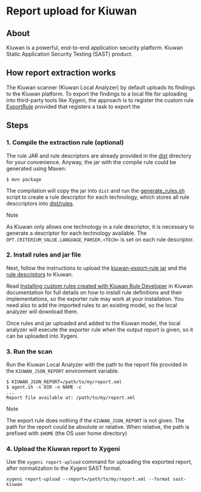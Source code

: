 # Report upload for Kiuwan

## About

Kiuwan is a powerful, end-to-end application security platform. Kiuwan Static Application Security Testing (SAST) product.  

## How report extraction works

The Kiuwan scanner (Kiuwan Local Analyzer) by default uploads its findings to the Kiuwan platform. To export the findings to a local file for uploading into third-party tools like Xygeni, the approach is to register the custom rule [ExportRule](src/main/java/ext/kiuwan/ExportRule.java) provided that registers a task to export the 

## Steps

### 1. Compile the extraction rule (optional)

The rule JAR and rule descriptors are already provided in the [dist](dist) directory for your convenience. Anyway, the jar with the compile rule could be generated using Maven:

```console
$ mvn package
```

The compilation will copy the jar into `dist` and run the [generate_rules.sh](bin/generate_rules.sh) script to create a rule descriptor for each technology, which stores all rule desccriptors into [dist/rules](dist/rules).

> [!NOTE]
> As Kiuwan only allows one technology in a rule descriptor, it is necessary to generate a descriptor for each technology available. The `OPT.CRITERIUM_VALUE.LANGUAGE_PARSER.<TECH>` is set on each rule descriptor.

### 2. Install rules and jar file

Next, follow the instructions to upload the [kiuwan-export-rule jar](dist/kiuwan-export-rule-1.0.jar) and the [rule descriptors](dist/rules) to Kiuwan.

Read [Installing custom rules created with Kiuwan Rule Developer](https://www.kiuwan.com/docs/display/K5/Installing+custom+rules+created+with+Kiuwan+Rule+Developer) in Kiuwan documentation for full details on how to install rule definitions and their implementations, so the exporter rule may work at your installation. You need also to add the imported rules to an existing model, so the local analyzer will download them.

Once rules and jar uploaded and added to the Kiuwan model, the local analyzer will execute the exporter rule when the output report is given, so it can be uploaded into Xygeni. 

### 3. Run the scan

Run the Kiuwan Local Analyzer with the path to the report file provided in the `KIUWAN_JSON_REPORT` environment variable. 

```console
$ KIUWAN_JSON_REPORT=/path/to/my/report.xml
$ agent.sh -s DIR -n NAME -c
...
Report file available at: /path/to/my/report.xml
```

> [!NOTE]
> The export rule does nothing if the `KIUWAN_JSON_REPORT` is not given. The path for the report could be absolute or relative. When relative, the path is prefixed with `$HOME` (the OS user home directory) 

### 4. Upload the Kiuwan report to Xygeni

Use the `xygeni report-upload` command for uploading the exported report, after normalization to the Xygeni SAST format.

```
xygeni report-upload --report=/path/to/my/report.xml --format sast-kiuwan
```